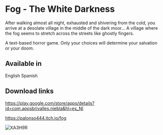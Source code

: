 # Fog - The White Darkness

After walking almost all night, exhausted and shivering from the cold, you arrive at a desolate village in the middle of the dark moor... A village where the fog seems to stretch across the streets like ghostly fingers.

A text-based horror game. Only your choices will determine your salvation or your doom.

Available in
-------------
English
Spanish

Download links
---------------
https://play.google.com/store/apps/details?id=com.appsbrivalles.niebla&hl=es_NI

https://palonso444.itch.io/fog


![XA3H9R](https://github.com/user-attachments/assets/67132481-8e31-4355-a434-2365674be8e5)



